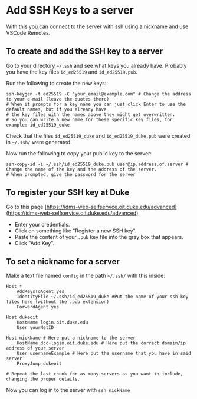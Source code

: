# Add SSH Keys to a server
With this you can connect to the server with ssh using a nickname and use VSCode Remotes.

## To create and add the SSH key to a server
Go to your directory `~/.ssh` and see what keys you already have. Probably you have the key files `id_ed25519` and `id_ed25519.pub`.

Run the following to create the new keys: 
~~~
ssh-keygen -t ed25519 -C "your_email@example.com" # Change the address to your e-mail (leave the quotes there)
# When it prompts for a key name you can just click Enter to use the default names, but if you already have
# the key files with the names above they might get overwritten.
# So you can write a new name for these specific key files, for example: id_ed25519_duke
~~~
Check that the files `id_ed25519_duke` and `id_ed25519_duke.pub` were created in `~/.ssh/` were generated.  

Now run the following to copy your public key to the server:
~~~
ssh-copy-id -i ~/.ssh/id_ed25519_duke.pub user@ip.address.of.server # Change the name of the key and the address of the server.
# When prompted, give the password for the server
~~~

## To register your SSH key at Duke
Go to this page [https://idms-web-selfservice.oit.duke.edu/advanced](https://idms-web-selfservice.oit.duke.edu/advanced) 
- Enter your credentials.  
- Click on something like "Register a new SSH key".  
- Paste the content of your `.pub` key file into the gray box that appears.  
- Click "Add Key".  

## To set a nickname for a server
Make a text file named `config` in the path `~/.ssh/` with this inside:
~~~
Host *
    AddKeysToAgent yes
    IdentityFile ~/.ssh/id_ed25519_duke #Put the name of your ssh-key files here (without the .pub extension)
    ForwardAgent yes

Host dukeoit
    HostName login.oit.duke.edu
    User yourNetID

Host nickName # Here put a nickname to the server
    HostName dcc-login.oit.duke.edu # Here put the correct domain/ip address of your server
    User usernameExample # Here put the username that you have in said server
    ProxyJump dukeoit

# Repeat the last chunk for as many servers as you want to include, changing the proper details.
~~~

Now you can log in to the server with `ssh nickName`
